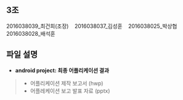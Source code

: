 ## 3조

2016038039_최건희(조장) &nbsp;&nbsp; 2016038037_김성훈 &nbsp;&nbsp; 2016038025_박상협 &nbsp;&nbsp; 2016038028_배석훈

## 파일 설명
- **android project: 최종 어플리케이션 결과**
> - 어플리케이션 제작 보고서 (hwp)
> - 어플레케이션 보고 발표 자료 (pptx)